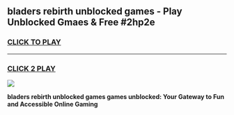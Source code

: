 
## bladers rebirth unblocked games - Play Unblocked Gmaes & Free #2hp2e
<h3>
<a href="https://premium.freeplayer.one?title=bladers_rebirth_unblocked_games&ref=03M">CLICK TO PLAY</a></h3>
<hr>

<h3>
<a href="https://premium.freeplayer.one?title=bladers_rebirth_unblocked_games&ref=03M">CLICK 2 PLAY</a>
  
</h3>

<a href="https://premium.freeplayer.one?title=bladers_rebirth_unblocked_games&ref=03M"><img src="https://clearcache.store/games.png"></a>


**bladers rebirth unblocked games games unblocked: Your Gateway to Fun and Accessible Online Gaming**
